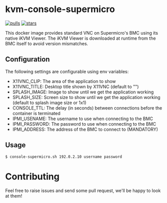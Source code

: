 kvm-console-supermicro
======================

[![pulls](https://img.shields.io/docker/pulls/internap/kvm-console-supermicro.png?maxAge=86400)](https://hub.docker.com/r/internap/kvm-console-supermicro/) [![stars](https://img.shields.io/docker/stars/internap/kvm-console-supermicro.png?maxAge=86400)](https://hub.docker.com/r/internap/kvm-console-supermicro/)


This docker image provides standard VNC on Supermicro's BMC using its native iKVM Viewer.  The iKVM Viewer is downloaded at runtime from the BMC itself to avoid version mismatches.

Configuration
-------------

The following settings are configurable using env variables:

 - X11VNC_CLIP: The area of the application to show
 - X11VNC_TITLE: Desktop title shown by X11VNC (default to "")
 - SPLASH_IMAGE: Image to show until we get the application working
 - SPLASH_SIZE: Screen size to show until we get the application working (default to splash image size or 1x1)
 - CONSOLE_TTL: The delay (in seconds) between connections before the container is terminated
 - IPMI_USENAME: The username to use when connecting to the BMC
 - IPMI_PASSWORD: The password to use when connecting to the BMC
 - IPMI_ADDRESS: The address of the BMC to connect to (MANDATORY)

Usage
-----

    $ console-supermicro.sh 192.0.2.10 username password

Contributing
============

Feel free to raise issues and send some pull request, we'll be happy to look at them!
